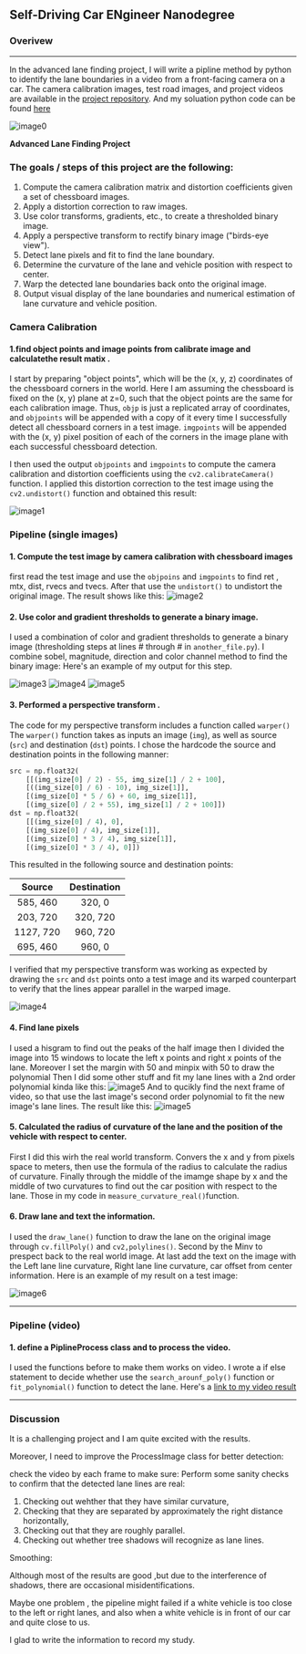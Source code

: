 ## Self-Driving Car ENgineer Nanodegree

### Overivew

---
In the advanced lane finding project, I will write a pipline method by python to identify the lane boundaries in a video from a front-facing camera on a car. The camera calibration images, test road images, and project videos are available in the [project repository](https://github.com/udacity/CarND-Advanced-Lane-Lines).
And my soluation python code can be found [here]()

![image0](./examples/example_output.jpg "Output")

**Advanced Lane Finding Project**

### The goals / steps of this project are the following:

1. Compute the camera calibration matrix and distortion coefficients given a set of chessboard images.
2. Apply a distortion correction to raw images.
3. Use color transforms, gradients, etc., to create a thresholded binary image.
4. Apply a perspective transform to rectify binary image ("birds-eye view").
5. Detect lane pixels and fit to find the lane boundary.
6. Determine the curvature of the lane and vehicle position with respect to center.
7. Warp the detected lane boundaries back onto the original image.
8. Output visual display of the lane boundaries and numerical estimation of lane curvature and vehicle position.




### Camera Calibration

#### 1.find object points and image points from calibrate image and calculatethe result matix .

I start by preparing "object points", which will be the (x, y, z) coordinates of the chessboard corners in the world. Here I am assuming the chessboard is fixed on the (x, y) plane at z=0, such that the object points are the same for each calibration image.  Thus, `objp` is just a replicated array of coordinates, and `objpoints` will be appended with a copy of it every time I successfully detect all chessboard corners in a test image.  `imgpoints` will be appended with the (x, y) pixel position of each of the corners in the image plane with each successful chessboard detection.  

I then used the output `objpoints` and `imgpoints` to compute the camera calibration and distortion coefficients using the `cv2.calibrateCamera()` function.  I applied this distortion correction to the test image using the `cv2.undistort()` function and obtained this result: 

![image1](./output_images/calibrationimgcbc.jpg,"calibration")

### Pipeline (single images)

#### 1. Compute the test image by camera calibration with chessboard images

first read the test image and use the  `objpoins` and `imgpoints` to find ret , mtx, dist, rvecs and tvecs. After that use the `undistort()` to undistort the original image. The result shows like this:
![image2](./output_images/undist.jpg,"undist")

#### 2. Use color and gradient thresholds to generate a binary image.

I used a combination of color and gradient thresholds to generate a binary image (thresholding steps at lines # through # in `another_file.py`). 
I combine sobel, magnitude, direction and color channel method to find the binary image:
Here's an example of my output for this step.  

![image3](./output_images/mag_output.jpg, "mag_output")
![image4](./output_images/dir_output.jpg, "dir_output")
![image5](./output_images/combined_binary.jpg, "combined_binary")

#### 3. Performed a perspective transform .

The code for my perspective transform includes a function called `warper()`  The `warper()` function takes as inputs an image (`img`), as well as source (`src`) and destination (`dst`) points.  I chose the hardcode the source and destination points in the following manner:

```python
src = np.float32(
    [[(img_size[0] / 2) - 55, img_size[1] / 2 + 100],
    [((img_size[0] / 6) - 10), img_size[1]],
    [(img_size[0] * 5 / 6) + 60, img_size[1]],
    [(img_size[0] / 2 + 55), img_size[1] / 2 + 100]])
dst = np.float32(
    [[(img_size[0] / 4), 0],
    [(img_size[0] / 4), img_size[1]],
    [(img_size[0] * 3 / 4), img_size[1]],
    [(img_size[0] * 3 / 4), 0]])
```

This resulted in the following source and destination points:

| Source        | Destination   | 
|:-------------:|:-------------:| 
| 585, 460      | 320, 0        | 
| 203, 720      | 320, 720      |
| 1127, 720     | 960, 720      |
| 695, 460      | 960, 0        |

I verified that my perspective transform was working as expected by drawing the `src` and `dst` points onto a test image and its warped counterpart to verify that the lines appear parallel in the warped image.

![image4](./output_images/warped.jpg, "warped")

#### 4. Find lane pixels
I used a hisgram to find out the peaks of the half image then I divided the image into 15 windows to locate the left x points and right x points of the lane. Moreover  I set the margin with 50 and minpix with 50 to draw the polynomial
Then I did some other stuff and fit my lane lines with a 2nd order polynomial kinda like this:
![image5](./output_images/out_img.jpg, "out_img")
And to qucikly find the next frame of video, so that use the last image's second order polynomial to fit the new image's lane lines. The result like this:
![image5](./output_images/result.jpg, "result")



#### 5. Calculated the radius of curvature of the lane and the position of the vehicle with respect to center.

First I did this wirh the real world transform. Convers the x and y from pixels space to meters, then use the formula of the radius to calculate the radius of curvature. Finally  through the middle of the imamge shape by x and the middle of two curvatures to find out the car position with respect to the lane. 
Those in my code in `measure_curvature_real()`function.

#### 6. Draw lane and text the information.

I used the `draw_lane()` function to draw the lane on the original image through `cv.fillPoly()` and `cv2,polylines()`. Second by the Minv to prespect back to the real world image. At last add the text on the image with the Left lane line curvature, Right lane line curvature, car offset from center information. Here is an example of my result on a test image:

![image6](./output_images/img_addtext.jpg, "img_addtext")

---

### Pipeline (video)

#### 1. define a PiplineProcess class and to process the video.
I used the functions before to make them works on video. I wrote a if else statement to decide whether use the `search_arounf_poly()` function or `fit_polynomial()` function to detect the lane.
Here's a [link to my video result](./project_video_output.mp4)

---

### Discussion
It is  a  challenging project and I am quite excited with the results.

Moreover,  I need to improve the ProcessImage class for better detection:

check the video by each frame to make sure:
Perform some sanity checks to confirm that the detected lane lines are real:
1. Checking out wehther that they have similar curvature,
2. Checking that they are separated by approximately the right distance horizontally,
3. Checking out that they are roughly parallel.
4. Checking out whether tree shadows will recognize as lane lines.

Smoothing:

Although most of the results are good ,but due to the interference of shadows, there are occasional misidentifications. 


Maybe one problem , the pipeline might failed if a white vehicle is too close to the left or right lanes, and also when a white vehicle is in front of our car and quite close to us.

I glad to write the information to record my study.
  
